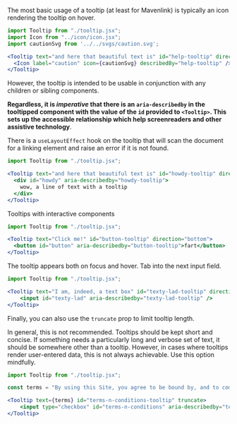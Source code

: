 The most basic usage of a tooltip (at least for Mavenlink) is typically an icon rendering the tooltip on hover.

```jsx
import Tooltip from "./tooltip.jsx";
import Icon from "../icon/icon.jsx";
import cautionSvg from '../../svgs/caution.svg';

<Tooltip text="and here that beautiful text is" id="help-tooltip" direction="top">
  <Icon label="caution" icon={cautionSvg} describedBy="help-tooltip" />
</Tooltip>
```

However, the tooltip is intended to be usable in conjunction with any children or sibling components.

**Regardless, it is _imperative_ that there is an `aria-describedby` in the tooltipped component with the value of the `id` provided to `<Tooltip>`. This sets up the accessible relationship which help screenreaders and other assistive technology**.

There is a `useLayoutEffect` hook on the tooltip that will scan the document for a linking element and raise an error if it is not found.

```jsx
import Tooltip from "./tooltip.jsx";

<Tooltip text="and here that beautiful text is" id="howdy-tooltip" direction="right">
  <div id="howdy" aria-describedby="howdy-tooltip">
    wow, a line of text with a tooltip
  </div>
</Tooltip>
```

Tooltips with interactive components

```jsx
import Tooltip from "./tooltip.jsx";

<Tooltip text="Click me!" id="button-tooltip" direction="bottom">
  <button id="button" aria-describedby="button-tooltip">fart</button>
</Tooltip>
```

The tooltip appears both on focus and hover. Tab into the next input field.

```jsx
import Tooltip from "./tooltip.jsx";

<Tooltip text="I am, indeed, a text box" id="texty-lad-tooltip" direction="left">
    <input id="texty-lad" aria-describedby="texty-lad-tooltip" />
</Tooltip>
```

Finally, you can also use the `truncate` prop to limit tooltip length.

In general, this is not recommended. Tooltips should be kept short and concise. If something needs a particularly long and verbose set of text, it should be somewhere other than a tooltip. However, in cases where tooltips render user-entered data, this is not always achievable. Use this option mindfully.

```jsx
import Tooltip from "./tooltip.jsx";

const terms = "By using this Site, you agree to be bound by, and to comply with, these Terms and Conditions. If you do not agree to these Terms and Conditions, please do not use this site.";

<Tooltip text={terms} id="terms-n-conditions-tooltip" truncate>
    <input type="checkbox" id="terms-n-conditions" aria-describedby="terms-n-conditions-tooltip" />
</Tooltip>
```
